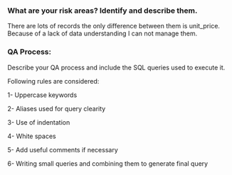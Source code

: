 ### What are your risk areas? Identify and describe them.

There are lots of records the only difference between them is unit_price. Because of a lack of data understanding I can not manage them.


### QA Process:
Describe your QA process and include the SQL queries used to execute it.

Following rules are considered:

1- Uppercase keywords

2- Aliases used for query clearity

3- Use of indentation

4- White spaces

5- Add useful comments if necessary

6- Writing small queries and combining them to generate final query